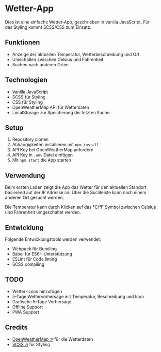 # Wetter-App

Dies ist eine einfache Wetter-App, geschrieben in vanilla JavaScript. Für das Styling kommt SCSS/CSS zum Einsatz.

## Funktionen

- Anzeige der aktuellen Temperatur, Wetterbeschreibung und Ort
- Umschalten zwischen Celsius und Fahrenheit
- Suchen nach anderen Orten

## Technologien

- Vanilla JavaScript
- SCSS für Styling
- CSS für Styling
- OpenWeatherMap API für Wetterdaten
- LocalStorage zur Speicherung der letzten Suche

## Setup

1. Repository clonen
2. Abhängigkeiten installieren mit `npm install` 
3. API Key bei OpenWeatherMap anfordern
4. API Key in `.env` Datei einfügen 
5. Mit `npm start` die App starten

## Verwendung

Beim ersten Laden zeigt die App das Wetter für den aktuellen Standort basierend auf der IP Adresse an. Über die Suchleiste kann nach einem anderen Ort gesucht werden.

Die Temperatur kann durch Klicken auf das °C/°F Symbol zwischen Celsius und Fahrenheit umgeschaltet werden.

## Entwicklung

Folgende Entwicklungstools werden verwendet:

- Webpack für Bundling
- Babel für ES6+ Unterstützung
- ESLint für Code linting
- SCSS compiling

## TODO

- Wetter-Icons hinzufügen
- 5-Tage Wettervorhersage mit Temperatur, Beschreibung und Icon
- Grafische 5-Tage Vorhersage
- Offline Support
- PWA Support

## Credits

- [OpenWeatherMap ↗](https://openweathermap.org/) für die Wetterdaten
- [SCSS ↗](https://sass-lang.com/) für Styling
